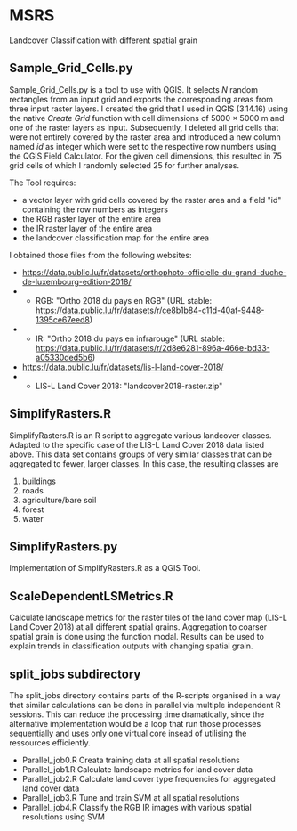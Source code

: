# MSRS
Landcover Classification with different spatial grain

## Sample_Grid_Cells.py
Sample_Grid_Cells.py is a tool to use with QGIS. It selects *N* random rectangles from an input grid and exports the corresponding areas from three input raster layers. I created the grid that I used in QGIS (3.14.16) using the native *Create Grid* function with cell dimensions of 5000 × 5000 m and one of the raster layers as input. Subsequently, I deleted all grid cells that were not entirely covered by the raster area and introduced a new column named *id* as integer which were set to the respective row numbers using the QGIS Field Calculator. For the given cell dimensions, this resulted in 75 grid cells of which I randomly selected 25 for further analyses.

The Tool requires:
- a vector layer with grid cells covered by the raster area and a field "id" containing the row numbers as integers
- the RGB raster layer of the entire area
- the IR raster layer of the entire area
- the landcover classification map for the entire area

I obtained those files from the following websites:
- https://data.public.lu/fr/datasets/orthophoto-officielle-du-grand-duche-de-luxembourg-edition-2018/
- - RGB: "Ortho 2018 du pays en RGB" (URL stable: https://data.public.lu/fr/datasets/r/ce8b1b84-c11d-40af-9448-1395ce67eed8)
- - IR: "Ortho 2018 du pays en infrarouge" (URL stable: https://data.public.lu/fr/datasets/r/2d8e6281-896a-466e-bd33-a05330ded5b6)
- https://data.public.lu/fr/datasets/lis-l-land-cover-2018/
- - LIS-L Land Cover 2018: "landcover2018-raster.zip"

## SimplifyRasters.R
SimplifyRasters.R is an R script to aggregate various landcover classes. Adapted to the specific case of the LIS-L Land Cover 2018 data listed above. This data set contains groups of very similar classes that can be aggregated to fewer, larger classes. In this case, the resulting classes are
1) buildings
2) roads
3) agriculture/bare soil
4) forest
5) water


## SimplifyRasters.py
Implementation of SimplifyRasters.R as a QGIS Tool.

## ScaleDependentLSMetrics.R
Calculate landscape metrics for the raster tiles of the land cover map (LIS-L Land Cover 2018) at all different spatial grains. Aggregation to coarser spatial grain is done using the function modal. Results can be used to explain trends in classification outputs with changing spatial grain.

## split_jobs subdirectory
The split_jobs directory contains parts of the R-scripts organised in a way that similar calculations can be done in parallel via multiple independent R sessions. This can reduce the processing time dramatically, since the alternative implementation would be a loop that run those processes sequentially and uses only one virtual core insead of utilising the ressources efficiently.
- Parallel_job0.R Creata training data at all spatial resolutions
- Parallel_job1.R Calculate landscape metrics for land cover data
- Parallel_job2.R Calculate land cover type frequencies for aggregated land cover data
- Parallel_job3.R Tune and train SVM at all spatial resolutions
- Parallel_job4.R Classify the RGB IR images with various spatial resolutions using SVM
